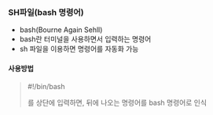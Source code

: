 ### SH파일(bash 명령어)

- bash(Bourne Again Sehll)
- bash란 터미널을 사용하면서 입력하는 명령어
- sh 파일을 이용하면 명령어를 자동화 가능



#### 사용방법

> #!/bin/bash
>
> 를 상단에 입력하면, 뒤에 나오는 명령어를 bash 명령어로 인식

